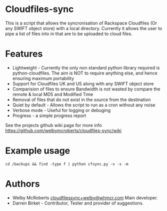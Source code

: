 # Cloudfiles-sync

This is a script that allows the syncronisation of Rackspace Cloudfiles (Or any SWIFT object store) with a local directory. Currently it allows the user to pipe a list of files into in that are to be uploaded to cloud files.

Features
========
* Lightweight - Currently the only non standard python library required is python-cloudfiles. The aim is NOT to require anything else, and hence ensuring maximum portability
* Support for Cloudfiles UK and US along with any SWIFT object store
* Comparision of files to ensure Bandwidth is not wasted by compare the remote & local MD5 and Modified Time
* Removal of files that do not exist in the source from the destination
* Quiet by default - Allows the script to run as a cron without any noise
* Verbose mode - Useful for logging or debuging
* Progress - a simple progress report

See the projects github wiki page for more info
https://github.com/welbymcroberts/cloudfiles-sync/wiki

Example usage
=============
`cd /backups && find -type f | python cfsync.py -v -s -m`

Authors
===============
* Welby McRoberts <cloudfilessync+welby@whmcr.com> Main developer.
* Darren Birket - Contributor, Tester and provider of suggestions.
